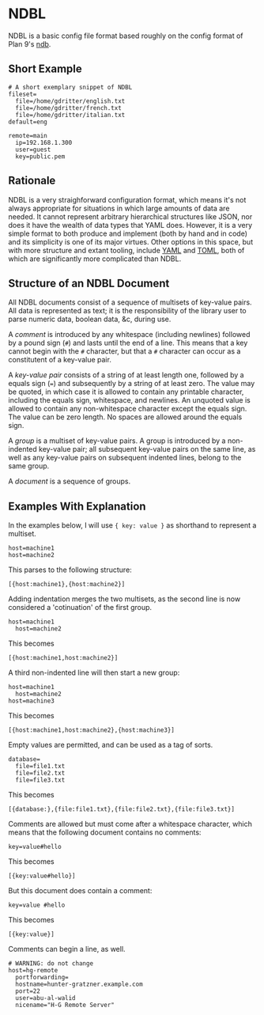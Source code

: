 NDBL
====

NDBL is a basic config file format based roughly on the config format of
Plan 9's [ndb](http://man.cat-v.org/plan_b/6/ndb).

Short Example
-------------

    # A short exemplary snippet of NDBL
    fileset=
	  file=/home/gdritter/english.txt
	  file=/home/gdritter/french.txt
	  file=/home/gdritter/italian.txt
	default=eng
	
	remote=main
	  ip=192.168.1.300
	  user=guest
	  key=public.pem

Rationale
---------

NDBL is a very straighforward configuration format, which means it's not
always appropriate for situations in which large amounts of data are
needed. It cannot represent arbitrary hierarchical structures like
JSON, nor does it have the wealth of data types that YAML does. However,
it is a very simple format to both produce and implement (both by
hand and in code) and its simplicity is one of its major virtues. Other
options in this space, but with more structure and extant tooling,
include [YAML](http://en.wikipedia.org/wiki/YAML) and
[TOML](https://github.com/mojombo/toml), both of which are significantly
more complicated than NDBL.

Structure of an NDBL Document
-----------------------------

All NDBL documents consist of a sequence of multisets of key-value pairs.
All data is represented as text; it is the responsibility of the library
user to parse numeric data, boolean data, &c, during use.

A _comment_ is introduced by any whitespace (including newlines)
followed by a pound sign (`#`) and lasts until the end of a line. This
means that a key cannot begin with the `#` character, but that a `#`
character can occur as a constitutent of a key-value pair.

A _key-value pair_ consists of a string of at least length one, followed
by a equals sign (`=`) and subsequently by a string of at least zero.
The value may be quoted, in which case it is allowed to contain any
printable character, including the equals sign, whitespace, and newlines.
An unquoted value is allowed to contain any non-whitespace character
except the equals sign. The value can be zero length. No spaces are
allowed around the equals sign.

A _group_ is a multiset of key-value pairs. A group is introduced by a
non-indented key-value pair; all subsequent key-value pairs on the same
line, as well as any key-value pairs on subsequent indented lines, belong
to the same group.

A _document_ is a sequence of groups.

Examples With Explanation
-------------------------

In the examples below, I will use `{ key: value }` as shorthand to represent a
multiset.

    host=machine1
    host=machine2

This parses to the following structure:

    [{host:machine1},{host:machine2}]

Adding indentation merges the two multisets, as the second line is now
considered a 'cotinuation' of the first group.

    host=machine1
      host=machine2

This becomes

    [{host:machine1,host:machine2}]

A third non-indented line will then start a new group:

    host=machine1
	  host=machine2
	host=machine3

This becomes

    [{host:machine1,host:machine2},{host:machine3}]

Empty values are permitted, and can be used as a tag of sorts.

    database=
	  file=file1.txt
	  file=file2.txt
	  file=file3.txt

This becomes

    [{database:},{file:file1.txt},{file:file2.txt},{file:file3.txt}]

Comments are allowed but must come after a whitespace character, which
means that the following document contains no comments:

    key=value#hello

This becomes

    [{key:value#hello}]

But this document does contain a comment:

    key=value #hello

This becomes

    [{key:value}]

Comments can begin a line, as well.

    # WARNING: do not change
    host=hg-remote
	  portforwarding=
	  hostname=hunter-gratzner.example.com
	  port=22
	  user=abu-al-walid
	  nicename="H-G Remote Server"
